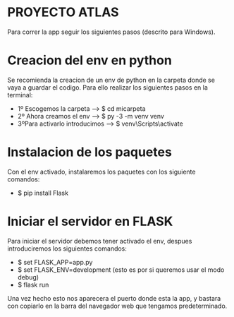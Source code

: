 # PROYECTO ATLAS
Para correr la app seguir los siguientes pasos (descrito para Windows).

# Creacion del env en python
Se recomienda la creacion de un env de python en la carpeta donde se vaya a guardar el codigo. Para ello
realizar los siguientes pasos en la terminal:
* 1º Escogemos la carpeta -->  $ cd micarpeta
* 2º Ahora creamos el env --> $ py -3 -m venv venv
* 3ºPara activarlo introducimos --> $ venv\Scripts\activate

# Instalacion de los paquetes
Con el env activado, instalaremos los paquetes con los siguiente comandos:
* $ pip install Flask

# Iniciar el servidor en FLASK
Para iniciar el servidor debemos tener activado el env, despues introduciremos los siguientes comandos:
* $ set FLASK_APP=app.py
* $ set FLASK_ENV=development (esto es por si queremos usar el modo debug)
* $ flask run

Una vez hecho esto nos aparecera el puerto donde esta la app, y bastara con copiarlo en la barra del navegador
web que tengamos predeterminado.

